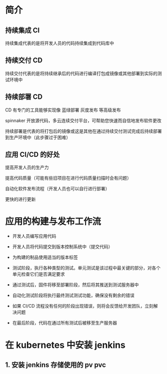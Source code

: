 # 简介

## 持续集成 CI

持续集成代表的是将开发人员的代码持续集成到代码库中

## 持续交付 CD

持续交付代表的是将持续继承后的代码进行编译打包成镜像或其他部署到实际的测试环境中

## 持续部署 CD

CD 有专门的工具能够实现像 蓝绿部署 灰度发布 等高级发布

spinnaker 开放源代码，多云连续交付平台，可帮助您快速而自信地发布软件更改

持续部署是代表的将打包后的镜像或这是其他在通过持续交付测试完成后持续部署到生产环境中（此步骤过于困难）

## 应用 CI/CD 的好处

提高开发人员的生产力

提高代码质量（可能有些旧项目在进行代码质量扫描时会有问题）

自动化软件发布流程（开发人员也可以自行进行部署）

更快的进行更新

# 应用的构建与发布工作流

- 开发人员编写应用代码
- 开发人员将代码提交到版本控制系统中（提交代码）
- 为构建的制品使用适当的版本标签
- 测试阶段，执行各种类型的测试。单元测试是该过程中最关键的部分，对各个单元检查它们是否满足要求
- 通过测试后，固件将移至部署阶段，然后将其推送到测试服务器中

- 自动化测试阶段将执行最终测试测试功能，确保没有剩余的错误
- 如果 CI/CD 流程没有任何的阶段出现错误，则将会反馈给开发团队，立刻解决问题
- 在最后阶段，代码在通过所有测试后被移至生产服务器

# 在 kubernetes 中安装 jenkins

## 1. 安装 jenkins 存储使用的 pv pvc

